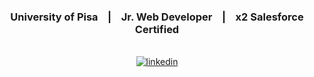 <div align="center">
  
  ### University of Pisa &nbsp;&nbsp; | &nbsp;&nbsp; Jr. Web Developer &nbsp;&nbsp; | &nbsp;&nbsp; x2 Salesforce Certified

   <br>

  <a href="https://linkedin.com/in/davide-de-leonardis">
    <img src=https://img.shields.io/badge/linkedin-%231E77B5.svg?&style=for-the-badge&logo=linkedin&logoColor=white alt=linkedin />
  </a>
</div>
